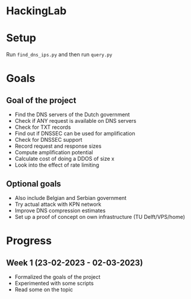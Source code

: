 # HackingLab

# Setup
Run `find_dns_ips.py` and then run `query.py`

# Goals
## Goal of the project
- Find the DNS servers of the Dutch government
- Check if ANY request is available on DNS servers
- Check for TXT records
- Find out if DNSSEC can be used for amplification
- Check for DNSSEC support
- Record request and response sizes
- Compute amplification potential
- Calculate cost of doing a DDOS of size x
- Look into the effect of rate limiting


## Optional goals
- Also include Belgian and Serbian government
- Try actual attack with KPN network
- Improve DNS compression estimates
- Set up a proof of concept on own infrastructure (TU Delft/VPS/home)

# Progress
## Week 1 (23-02-2023 - 02-03-2023)
- Formalized the goals of the project
- Experimented with some scripts
- Read some on the topic
